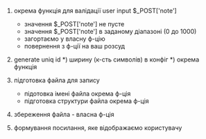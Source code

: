 1) окрема функція для валідації user input $_POST['note']
    - значення $_POST['note'] не пусте
    - значення $_POST['note'] в заданому діапазоні (0 до 1000)
    - загортаємо у власну ф-цію
    - повернення з ф-ції на ваш розсуд

2) generate uniq id
    *) ширину (к-сть символів) в конфіг
    *) окрема функція

3) підготовка файла для запису
    - підотовка імені файла окрема ф-ція
    - підготовка структури файла окрема ф-ція

4) збереження файла - власна ф-ція    
5) формування посилання, яке відображаємо користувачу